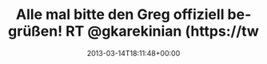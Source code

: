 ---
retweeted: false
source: <a href="http://erased4113706.com" rel="nofollow">erased4113706</a>
entities:
  hashtags: []
  symbols: []
  user_mentions: []
  urls: []
display_text_range:
- '0'
- '138'
favorite_count: '0'
id_str: '312264815622103040'
truncated: false
retweet_count: '0'
id: '312264815622103040'
created_at: Thu Mar 14 18:11:48 +0000 2013
favorited: false
full_text: |-
  Alle mal bitte den Greg offiziell begrüßen! RT [@gkarekinian](https://twitter.com/gkarekinian) Wunderbar, jetzt habe ich eine
  Anmeldebestätigung. Ich bin nicht mehr illegal!
lang: de
tags:
- pesos/twitter
date: '2013-03-14T18:11:48+00:00'
src: https://twitter.com/bascht/status/312264815622103040
original_url: https://twitter.com/bascht/status/312264815622103040
type: twitter_tweet
text: |-
  Alle mal bitte den Greg offiziell begrüßen! RT [@gkarekinian](https://twitter.com/gkarekinian) Wunderbar, jetzt habe ich eine
  Anmeldebestätigung. Ich bin nicht mehr illegal!
title: Alle mal bitte den Greg offiziell begrüßen! RT @gkarekinian (https://tw

---